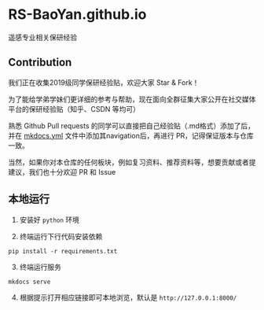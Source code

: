 # RS-BaoYan.github.io
遥感专业相关保研经验

## Contribution
我们正在收集2019级同学保研经验贴，欢迎大家 Star & Fork！

为了能给学弟学妹们更详细的参考与帮助，现在面向全群征集大家公开在社交媒体平台的保研经验贴（知乎、CSDN 等均可）

熟悉 Github Pull requests 的同学可以直接把自己经验贴（.md格式）添加了后，并在 [mkdocs.yml](https://github.com/RS-BaoYan/RS-BaoYan.github.io/blob/3236de721fea71a63df289901de12c0d115c0005/mkdocs.yml#L81) 文件中添加其navigation后，再进行 PR，记得保证版本与仓库一致。

当然，如果你对本仓库的任何板块，例如复习资料、推荐资料等，想要贡献或者提建议，我们也十分欢迎 PR 和 Issue

## 本地运行
1. 安装好 `python` 环境

2. 终端运行下行代码安装依赖
``` shell
pip install -r requirements.txt
```

3. 终端运行服务
``` shell
mkdocs serve
```
4. 根据提示打开相应链接即可本地浏览，默认是 `http://127.0.0.1:8000/`

